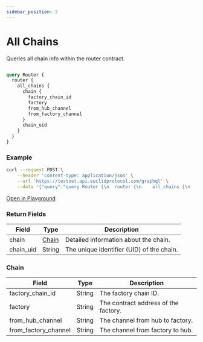 ```yaml
---
sidebar_position: 2
---
```


# All Chains
Queries all chain info within the router contract.

```graphql

query Router {
  router {
    all_chains {
      chain {
        factory_chain_id
        factory
        from_hub_channel
        from_factory_channel
      }
      chain_uid
    }
  }
}
```
### Example

```bash
curl --request POST \
    --header 'content-type: application/json' \
    --url 'https://testnet.api.euclidprotocol.com/graphql' \
    --data '{"query":"query Router {\n  router {\n    all_chains {\n      chain {\n        factory_chain_id\n        factory\n        from_hub_channel\n        from_factory_channel\n      }\n      chain_uid\n    }\n  }\n}"}'

```

[Open in Playground](https://testnet.api.euclidprotocol.com/?explorerURLState=N4IgJg9gxgrgtgUwHYBcQC4QEcYIE4CeABAEoQwr5HAA6SRRe5le1dDDAhgDbcD6UABacAlkgDObehwZDR9WtJkMAZpygoIhAcLF8RYdstXrNhI8ZVM4fQTABGOzkiQJuF5VYg21GrQScXNw8GAF8Qojk9GAMPcOl40JAAGhAAN048EU57bgRxDBAQUKA)

### Return Fields

| Field                  | Type   | Description                                             |
|------------------------|--------|---------------------------------------------------------|
| chain                  | [Chain](#chain) | Detailed information about the chain.                  |
| chain_uid              | String | The unique identifier (UID) of the chain.               |

### Chain

| Field                  | Type   | Description                                             |
|------------------------|--------|---------------------------------------------------------|
| factory_chain_id       | String | The factory chain ID.                                   |
| factory                | String | The contract address of the factory.                             |
| from_hub_channel       | String | The channel from hub to factory.                   |
| from_factory_channel   | String | The channel from factory to hub.               |